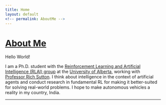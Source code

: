 ```yaml
---
title: Home
layout: default
<!-- permalink: AboutMe -->
---
```


<!-- # {{ page.title }} -->

# [About Me](#about-me) 

Hello World! 

I am a Ph.D. student with the [Reinforcement Learning and Artificial Intelligence (RLAI) group](http://spaces.facsci.ualberta.ca/rlai/) at the [University of Alberta](https://www.ualberta.ca/), working with [Professor Rich Sutton](http://incompleteideas.net/). I think about intelligence in the context of artificial agents and conduct research in fundamental RL for making it better-suited for solving real-world problems. I hope to make autonomous vehicles a reality in my country, India.

<!-- I am a final year undergraduate student at [IIT Madras](https://www.iitm.ac.in), pursuing a Dual Degree (B.Tech + M.Tech) in the [Department of Computer Science and Engineering](https://www.cse.iitm.ac.in). I am interested in tackling challenging and practical problems in the broad areas of Deep Learning and Reinforcement Learning, under the guidance of [Professor Balaraman Ravindran](https://www.cse.iitm.ac.in/~ravi). -->

***

